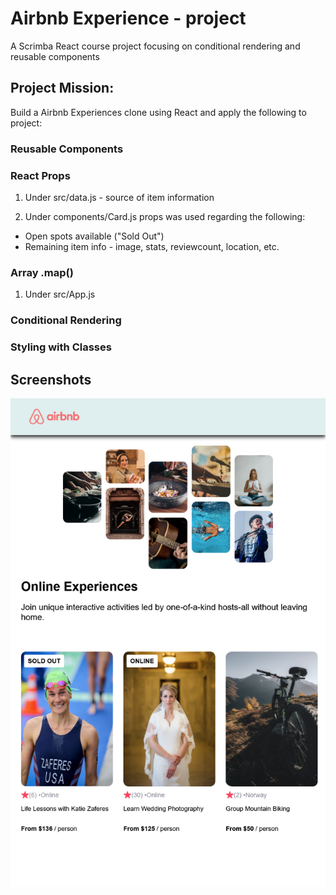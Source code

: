 
# Airbnb Experience - project

A Scrimba React course project focusing on conditional rendering and reusable components 


## Project Mission:
Build a Airbnb Experiences clone using React and apply the following to project:

 <h3>Reusable Components</h3>

 <h3>React Props</h3>
 
1. Under src/data.js - source of item information
 
2. Under components/Card.js props was used regarding the following:
  - Open spots available ("Sold Out")
  - Remaining item info - image, stats, reviewcount, location, etc. 

 <h3>Array .map()</h3>
 
1. Under src/App.js

 <h3>Conditional Rendering</h3>

 <h3>Styling with Classes</h3>
            


## Screenshots

<img src="airbnb.png">
